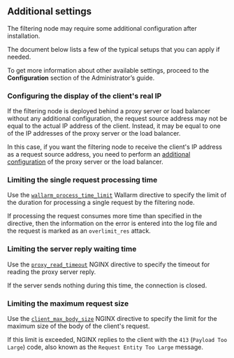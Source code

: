 ##   Additional settings

The filtering node may require some additional configuration after installation.

The document below lists a few of the typical setups that you can apply if needed.

To get more information about other available settings, proceed to the **Configuration** section of the Administrator’s guide.

### Configuring the display of the client's real IP

If the filtering node is deployed behind a proxy server or load balancer without any additional configuration, the request source address may not be equal to the actual IP address of the client. Instead, it may be equal to one of the IP addresses of the proxy server or the load balancer.

In this case, if you want the filtering node to receive the client's IP address as a request source address, you need to perform an [additional configuration](using-proxy-or-balancer-en.md) of the proxy server or the load balancer.

### Limiting the single request processing time

Use the [`wallarm_process_time_limit`](configure-parameters-en.md#wallarm_process_time_limit) Wallarm directive to specify the limit of the duration for processing a single request by the filtering node.

If processing the request consumes more time than specified in the directive, then the information on the error is entered into the log file and the request is marked as an `overlimit_res` attack.

### Limiting the server reply waiting time

Use the [`proxy_read_timeout`](https://nginx.org/en/docs/http/ngx_http_proxy_module.html#proxy_read_timeout) NGINX directive to specify the timeout for reading the proxy server reply.

If the server sends nothing during this time, the connection is closed.

### Limiting the maximum request size

Use the [`client_max_body_size`](https://nginx.org/en/docs/http/ngx_http_core_module.html#client_max_body_size) NGINX directive to specify the limit for the maximum size of the body of the client's request.

If this limit is exceeded, NGINX replies to the client with the `413` (`Payload Too Large`) code, also known as the `Request Entity Too Large` message.